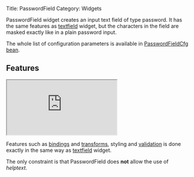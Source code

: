 Title: PasswordField
Category: Widgets

PasswordField widget creates an input text field of type password.
It has the same features as [textfield](textfield) widget, but the characters in the field are masked exactly like in a plain password input.

<script src='http://snippets.ariatemplates.com/snippets/github.com/ariatemplates/documentation-code/snippets/widgets/passwordfield/Snippet.tpl?tag=wgtPasswordField&lang=at&outdent=true'></script>

The whole list of configuration parameters is available in [PasswordFieldCfg bean](http://ariatemplates.com/api/#aria.widgets.CfgBeans:PasswordFieldCfg).

## Features
<iframe class='samples' src='http://snippets.ariatemplates.com/samples/github.com/ariatemplates/documentation-code/samples/widgets/passwordfield/' ></iframe>

Features such as [bindings](widget_bindings) and [transforms](transforms), styling and [validation](validators) is done exactly in the same way as [textfield](textfield) widget.

The only constraint is that PasswordField does **not** allow the use of _helptext_.